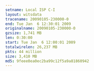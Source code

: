 ```yaml
---
setname: Local ISP C-I
layout: witsdata
tracename: 20090105-230000-0
end: Tue Jan  6 12:30:01 2009
originalname: 20090105-230000-0
gzsize: 1,741 MB
len: 0:30:00
start: Tue Jan  6 12:00:01 2009
totalwirelen: 26,237 MB
pkts: 44 million
size: 3,410 MB
md5: 9feee0ea0ec2ba99c12f5a9a81860942
---
```

